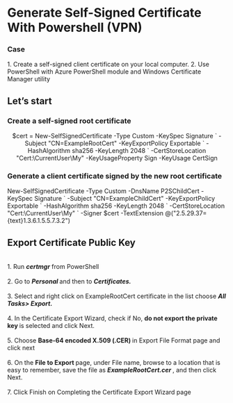 # Generate Self-Signed Certificate With Powershell (VPN)
<h3> Case </h3>
1. Create a self-signed client certificate on your local computer.
2. Use PowerShell with Azure PowerShell module and Windows Certificate Manager utility

<h2> Let’s start </h2>
<h3>Create a self-signed root certificate </h3>
<center>
         $cert = New-SelfSignedCertificate -Type Custom -KeySpec Signature `
-Subject "CN=ExampleRootCert" -KeyExportPolicy Exportable `
-HashAlgorithm sha256 -KeyLength 2048 `
-CertStoreLocation "Cert:\CurrentUser\My" -KeyUsageProperty Sign -KeyUsage CertSign
</center>

<h3>Generate a client certificate signed by the new root certificate</h3>
New-SelfSignedCertificate -Type Custom -DnsName P2SChildCert -KeySpec Signature `
-Subject "CN=ExampleChildCert" -KeyExportPolicy Exportable `
-HashAlgorithm sha256 -KeyLength 2048 `
-CertStoreLocation "Cert:\CurrentUser\My" `
-Signer $cert -TextExtension @("2.5.29.37={text}1.3.6.1.5.5.7.3.2")

<h2> Export Certificate Public Key </h2>
<br>1. Run <i><b>certmgr</b></i> from PowerShell </br>
<br>2. Go to <i><b> Personal </b></i> and then to <i> <b> Certificates.</b> </i></br>
<br>3. Select and right click on ExampleRootCert certificate in the list choose <i> <b>All Tasks> Export. </b> </i></br>
<br>4. In the Certificate Export Wizard, check if No, <b>do not export the private key </b> is selected and click Next.</br>
<br>5. Choose <b>Base-64 encoded X.509 (.CER) </b> in Export File Format page and click next</br>
<br>6. On the <b>File to Export </b> page, under File name, browse to a location that is easy to remember, save the file as <i> <b>ExampleRootCert.cer </b></i>, and then click Next.</br>
<br>7. Click Finish on Completing the Certificate Export Wizard page</br>
